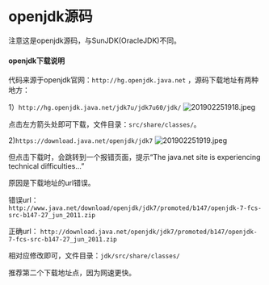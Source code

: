 # openjdk源码
注意这是openjdk源码，与SunJDK(OracleJDK)不同。

#### openjdk下载说明
代码来源于openjdk官网：`http://hg.openjdk.java.net` ，源码下载地址有两种地方：      

1）`http://hg.openjdk.java.net/jdk7u/jdk7u60/jdk/`
![201902251918.jpeg](https://ns-zhy.oss-cn-hangzhou.aliyuncs.com/github/openjdk/201902251918.jpeg)

点击左方箭头处即可下载，文件目录：`src/share/classes/`。

2)`https://download.java.net/openjdk/jdk7`
![201902251919.jpeg](https://ns-zhy.oss-cn-hangzhou.aliyuncs.com/github/openjdk/201902251919.jpeg)

但点击下载时，会跳转到一个报错页面，提示“The java.net site is experiencing technical difficulties...”

原因是下载地址的url错误。

错误url：      `http://www.java.net/download/openjdk/jdk7/promoted/b147/openjdk-7-fcs-src-b147-27_jun_2011.zip`

正确url：         `http://download.java.net/openjdk/jdk7/promoted/b147/openjdk-7-fcs-src-b147-27_jun_2011.zip`

相对应修改即可，文件目录：`jdk/src/share/classes/`

推荐第二个下载地址点，因为网速更快。
